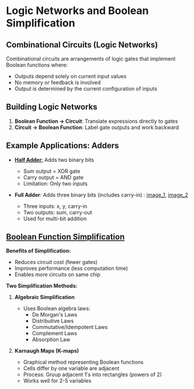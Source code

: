 # Logic Networks and Boolean Simplification

## Combinational Circuits (Logic Networks)

Combinational circuits are arrangements of logic gates that implement Boolean functions where:
- Outputs depend solely on current input values
- No memory or feedback is involved
- Output is determined by the current configuration of inputs

## Building Logic Networks
1. **Boolean Function → Circuit**: Translate expressions directly to gates
2. **Circuit → Boolean Function**: Label gate outputs and work backward

## Example Applications: Adders
- [**Half Adder**:](images/half_adder.png) Adds two binary bits
  * Sum output = XOR gate
  * Carry output = AND gate
  * Limitation: Only two inputs

- **Full Adder**: Adds three binary bits (includes carry-in) : [image_1](images/full_adder_1.png),  [image_2](images/full_adder_2.png)
  * Three inputs: x, y, carry-in
  * Two outputs: sum, carry-out
  * Used for multi-bit addition

## [Boolean Function Simplification](images/example_for_36.png)

**Benefits of Simplification:**
- Reduces circuit cost (fewer gates)
- Improves performance (less computation time)
- Enables more circuits on same chip

**Two Simplification Methods:**

1. **Algebraic Simplification**
   - Uses Boolean algebra laws:
     * De Morgan's Laws
     * Distributive Laws
     * Commutative/Idempotent Laws 
     * Complement Laws
     * Absorption Law

2. **Karnaugh Maps (K-maps)**
   - Graphical method representing Boolean functions
   - Cells differ by one variable are adjacent
   - Process: Group adjacent 1's into rectangles (powers of 2)
   - Works well for 2-5 variables
